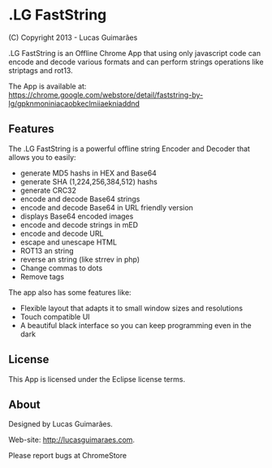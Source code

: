 .LG FastString
==========
(C) Copyright 2013 - Lucas Guimarães 

.LG FastString is an Offline Chrome App that using only javascript code can encode and decode various formats 
and can perform strings operations like striptags and rot13.

The App is available at: https://chrome.google.com/webstore/detail/faststring-by-lg/gpknmoniniacaobkeclmiiaekniaddnd


Features
---
The .LG FastString is a powerful offline string Encoder and Decoder that allows you to easily:

 - generate MD5 hashs in HEX and Base64
 - generate SHA (1,224,256,384,512) hashs
 - generate CRC32
 - encode and decode Base64 strings
 - encode and decode Base64 in URL friendly version
 - displays Base64 encoded images
 - encode and decode strings in mED
 - encode and decode URL
 - escape and unescape HTML
 - ROT13 an string
 - reverse an string (like strrev in php)
 - Change commas to dots
 - Remove tags

The app also has some features like:
 - Flexible layout that adapts it to small window sizes and resolutions
 - Touch compatible UI
 - A beautiful black interface so you can keep programming even in the dark

License
---
This App is licensed under the Eclipse license terms.

About
---
Designed by Lucas Guimarães.

Web-site: http://lucasguimaraes.com.

Please report bugs at ChromeStore
